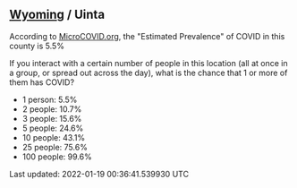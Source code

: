 
## [Wyoming](/united-states/wyoming) / Uinta

According to [MicroCOVID.org](http://microcovid.org),
the "Estimated Prevalence" of COVID in this county is 5.5%

If you interact with a certain number of people in this location
(all at once in a group, or spread out across the day), what is the chance that
1 or more of them has COVID?

- 1 person: 5.5%
- 2 people: 10.7%
- 3 people: 15.6%
- 5 people: 24.6%
- 10 people: 43.1%
- 25 people: 75.6%
- 100 people: 99.6%

Last updated: 2022-01-19 00:36:41.539930 UTC
